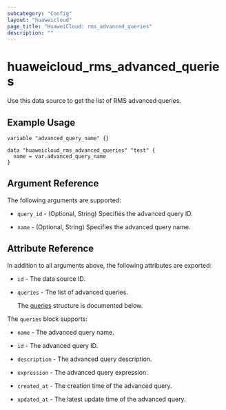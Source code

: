 ```yaml
---
subcategory: "Config"
layout: "huaweicloud"
page_title: "HuaweiCloud: rms_advanced_queries"
description: ""
---
```


# huaweicloud_rms_advanced_queries

Use this data source to get the list of RMS advanced queries.

## Example Usage

```hcl
variable "advanced_query_name" {}

data "huaweicloud_rms_advanced_queries" "test" {
  name = var.advanced_query_name
}
```

## Argument Reference

The following arguments are supported:

* `query_id` - (Optional, String) Specifies the advanced query ID.

* `name` - (Optional, String) Specifies the advanced query name.

## Attribute Reference

In addition to all arguments above, the following attributes are exported:

* `id` - The data source ID.

* `queries` - The list of advanced queries.

  The [queries](#queries_struct) structure is documented below.

<a name="queries_struct"></a>
The `queries` block supports:

* `name` - The advanced query name.

* `id` - The advanced query ID.

* `description` - The advanced query description.

* `expression` - The advanced query expression.

* `created_at` - The creation time of the advanced query.

* `updated_at` - The latest update time of the advanced query.
